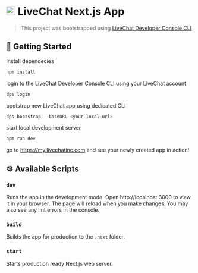 # <img src="https://livechat.design/images/livechat/DIGITAL%20%28RGB%29/SVG/Mark_RGB_Orange.svg" widht="24px" height="24px" /> LiveChat Next.js App

> This project was bootstrapped using [LiveChat Developer Console CLI](https://github.com/livechat/dps-cli)

## 🚀 Getting Started

Install dependecies

```sh
npm install
```

login to the LiveChat Developer Console CLI using your LiveChat account

```sh
dps login
```

bootstrap new LiveChat app using dedicated CLI

```ts
dps bootstrap --baseURL <your-local-url>
```

start local development server

```ts
npm run dev
```

go to https://my.livechatinc.com and see your newly created app in action!

## ⚙️ Available Scripts

### `dev`

Runs the app in the development mode.
Open http://localhost:3000 to view it in your browser.
The page will reload when you make changes.
You may also see any lint errors in the console.

### `build`

Builds the app for production to the `.next` folder.

### `start`

Starts production ready Next.js web server.
